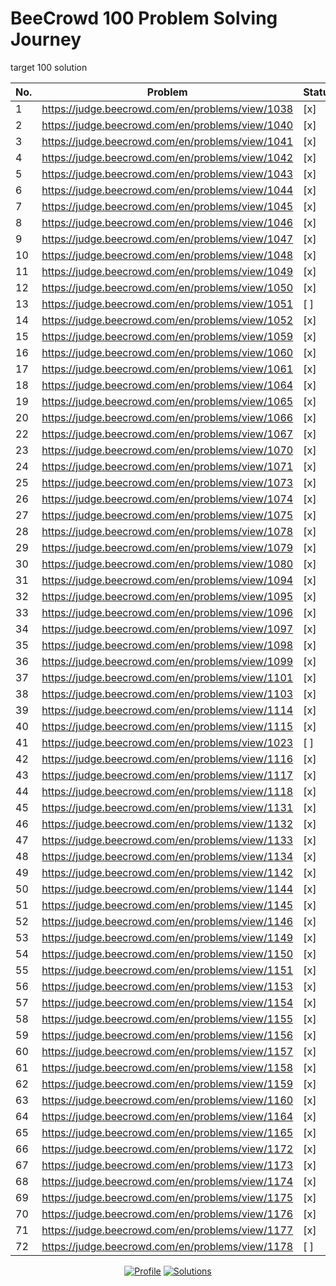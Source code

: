 # BeeCrowd 100 Problem Solving Journey

target 100 solution

| No. | Problem                                          | Status |
| --- | ------------------------------------------------ | ------ |
| 1   | https://judge.beecrowd.com/en/problems/view/1038 | [x]    |
| 2   | https://judge.beecrowd.com/en/problems/view/1040 | [x]    |
| 3   | https://judge.beecrowd.com/en/problems/view/1041 | [x]    |
| 4   | https://judge.beecrowd.com/en/problems/view/1042 | [x]    |
| 5   | https://judge.beecrowd.com/en/problems/view/1043 | [x]    |
| 6   | https://judge.beecrowd.com/en/problems/view/1044 | [x]    |
| 7   | https://judge.beecrowd.com/en/problems/view/1045 | [x]    |
| 8   | https://judge.beecrowd.com/en/problems/view/1046 | [x]    |
| 9   | https://judge.beecrowd.com/en/problems/view/1047 | [x]    |
| 10  | https://judge.beecrowd.com/en/problems/view/1048 | [x]    |
| 11  | https://judge.beecrowd.com/en/problems/view/1049 | [x]    |
| 12  | https://judge.beecrowd.com/en/problems/view/1050 | [x]    |
| 13  | https://judge.beecrowd.com/en/problems/view/1051 | [ ]    |
| 14  | https://judge.beecrowd.com/en/problems/view/1052 | [x]    |
| 15  | https://judge.beecrowd.com/en/problems/view/1059 | [x]    |
| 16  | https://judge.beecrowd.com/en/problems/view/1060 | [x]    |
| 17  | https://judge.beecrowd.com/en/problems/view/1061 | [x]    |
| 18  | https://judge.beecrowd.com/en/problems/view/1064 | [x]    |
| 19  | https://judge.beecrowd.com/en/problems/view/1065 | [x]    |
| 20  | https://judge.beecrowd.com/en/problems/view/1066 | [x]    |
| 22  | https://judge.beecrowd.com/en/problems/view/1067 | [x]    |
| 23  | https://judge.beecrowd.com/en/problems/view/1070 | [x]    |
| 24  | https://judge.beecrowd.com/en/problems/view/1071 | [x]    |
| 25  | https://judge.beecrowd.com/en/problems/view/1073 | [x]    |
| 26  | https://judge.beecrowd.com/en/problems/view/1074 | [x]    |
| 27  | https://judge.beecrowd.com/en/problems/view/1075 | [x]    |
| 28  | https://judge.beecrowd.com/en/problems/view/1078 | [x]    |
| 29  | https://judge.beecrowd.com/en/problems/view/1079 | [x]    |
| 30  | https://judge.beecrowd.com/en/problems/view/1080 | [x]    |
| 31  | https://judge.beecrowd.com/en/problems/view/1094 | [x]    |
| 32  | https://judge.beecrowd.com/en/problems/view/1095 | [x]    |
| 33  | https://judge.beecrowd.com/en/problems/view/1096 | [x]    |
| 34  | https://judge.beecrowd.com/en/problems/view/1097 | [x]    |
| 35  | https://judge.beecrowd.com/en/problems/view/1098 | [x]    |
| 36  | https://judge.beecrowd.com/en/problems/view/1099 | [x]    |
| 37  | https://judge.beecrowd.com/en/problems/view/1101 | [x]    |
| 38  | https://judge.beecrowd.com/en/problems/view/1103 | [x]    |
| 39  | https://judge.beecrowd.com/en/problems/view/1114 | [x]    |
| 40  | https://judge.beecrowd.com/en/problems/view/1115 | [x]    |
| 41  | https://judge.beecrowd.com/en/problems/view/1023 | [ ]    |
| 42  | https://judge.beecrowd.com/en/problems/view/1116 | [x]    |
| 43  | https://judge.beecrowd.com/en/problems/view/1117 | [x]    |
| 44  | https://judge.beecrowd.com/en/problems/view/1118 | [x]    |
| 45  | https://judge.beecrowd.com/en/problems/view/1131 | [x]    |
| 46  | https://judge.beecrowd.com/en/problems/view/1132 | [x]    |
| 47  | https://judge.beecrowd.com/en/problems/view/1133 | [x]    |
| 48  | https://judge.beecrowd.com/en/problems/view/1134 | [x]    |
| 49  | https://judge.beecrowd.com/en/problems/view/1142 | [x]    |
| 50  | https://judge.beecrowd.com/en/problems/view/1144 | [x]    |
| 51  | https://judge.beecrowd.com/en/problems/view/1145 | [x]    |
| 52  | https://judge.beecrowd.com/en/problems/view/1146 | [x]    |
| 53  | https://judge.beecrowd.com/en/problems/view/1149 | [x]    |
| 54  | https://judge.beecrowd.com/en/problems/view/1150 | [x]    |
| 55  | https://judge.beecrowd.com/en/problems/view/1151 | [x]    |
| 56  | https://judge.beecrowd.com/en/problems/view/1153 | [x]    |
| 57  | https://judge.beecrowd.com/en/problems/view/1154 | [x]    |
| 58  | https://judge.beecrowd.com/en/problems/view/1155 | [x]    |
| 59  | https://judge.beecrowd.com/en/problems/view/1156 | [x]    |
| 60  | https://judge.beecrowd.com/en/problems/view/1157 | [x]    |
| 61  | https://judge.beecrowd.com/en/problems/view/1158 | [x]    |
| 62  | https://judge.beecrowd.com/en/problems/view/1159 | [x]    |
| 63  | https://judge.beecrowd.com/en/problems/view/1160 | [x]    |
| 64  | https://judge.beecrowd.com/en/problems/view/1164 | [x]    |
| 65  | https://judge.beecrowd.com/en/problems/view/1165 | [x]    |
| 66  | https://judge.beecrowd.com/en/problems/view/1172 | [x]    |
| 67  | https://judge.beecrowd.com/en/problems/view/1173 | [x]    |
| 68  | https://judge.beecrowd.com/en/problems/view/1174 | [x]    |
| 69  | https://judge.beecrowd.com/en/problems/view/1175 | [x]    |
| 70  | https://judge.beecrowd.com/en/problems/view/1176 | [x]    |
| 71  | https://judge.beecrowd.com/en/problems/view/1177 | [x]    |
| 72  | https://judge.beecrowd.com/en/problems/view/1178 | [ ]    |

<div align="center">

[![Profile](https://img.shields.io/badge/BeeCrowd-Profile-blue)](https://judge.beecrowd.com/en/profile/1088780)
[![Solutions](https://img.shields.io/badge/Solutions-Repository-green)](https://github.com/JaberChowdhury/cpp_tutorial/tree/main/CP/beecrowd)

</div>
